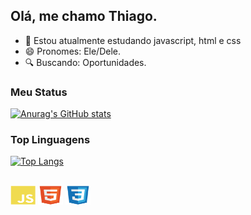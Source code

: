 ## Olá, me chamo Thiago.

- 🌱 Estou atualmente estudando javascript, html e css
- 😄 Pronomes: Ele/Dele.
- 🔍 Buscando: Oportunidades.

### Meu Status
 [![Anurag's GitHub stats](https://github-readme-stats.vercel.app/api?username=thiagobz&count_private=true&show_icons=true&theme=dark)](https://github.com/anuraghazra/github-readme-stats)
 
 ### Top Linguagens
 [![Top Langs](https://github-readme-stats.vercel.app/api/top-langs/?username=thiagobz&layout=compact)](https://github.com/anuraghazra/github-readme-stats)
<div style="display: inline_block"><br>
  <img align="center" alt="bz-Js" height="30" width="40" src="https://raw.githubusercontent.com/devicons/devicon/master/icons/javascript/javascript-plain.svg">
  <img align="center" alt="bz-HTML" height="30" width="40" src="https://raw.githubusercontent.com/devicons/devicon/master/icons/html5/html5-original.svg">
  <img align="center" alt="bz-CSS" height="30" width="40" src="https://raw.githubusercontent.com/devicons/devicon/master/icons/css3/css3-original.svg">
</div>

